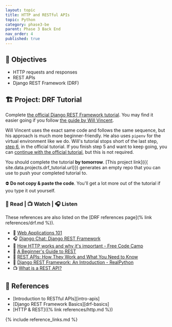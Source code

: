 ```yaml
---
layout: topic
title: HTTP and RESTful APIs
topic: Python
category: phase3-be
parent: Phase 3 Back End
nav_order: 4
published: true
---
```


## 🎯 Objectives

- HTTP requests and responses
- REST APIs
- Django REST Framework (DRF)

## 🏗️ Project: DRF Tutorial

Complete [the official Django REST Framework tutorial](https://www.django-rest-framework.org/tutorial/1-serialization/). You may find it easier going if you follow [the guide by Will Vincent](https://learndjango.com/tutorials/official-django-rest-framework-tutorial-beginners).

Will Vincent uses the exact same code and follows the same sequence, but his approach is much more beginner-friendly. He also uses `pipenv` for the virtual environment like we do. Will's tutorial stops short of the last step, [step 6](https://www.django-rest-framework.org/tutorial/6-viewsets-and-routers/), in the official tutorial. If you finish step 5 and want to keep going, you can [continue with the official tutorial](https://www.django-rest-framework.org/tutorial/6-viewsets-and-routers/), but this is not required.

You should complete the tutorial **by tomorrow**. [This project link]({{ site.data.projects.drf_tutorial.url}}) generates an empty repo that you can use to push your completed tutorial to.

⛔ **Do not copy & paste the code**. You'll get a lot more out of the tutorial if you type it out yourself.

### 📖 Read | 📺 Watch | 🎧 Listen

These references are also listed on the [DRF references page](% link references/drf.md %}).

- 📖 [Web Applications 101](https://www.robinwieruch.de/web-applications/)
- 🎧 [Django Chat: Django REST Framework](https://djangochat.com/episodes/django-rest-framework)
- 📖 [How HTTP works and why it's important - Free Code Camp](https://www.freecodecamp.org/news/how-the-internet-works/)
- 📖 [A Beginner's Guide to REST](https://mlsdev.com/blog/81-a-beginner-s-tutorial-for-understanding-restful-api)
- 📖 [REST APIs: How They Work and What You Need to Know](https://blog.hubspot.com/website/what-is-rest-api)
- 📖 [Django REST Framework: An Introduction - RealPython](https://realpython.com/django-rest-framework-quick-start/)
- 📺 [What is a REST API?](https://www.youtube.com/watch?v=-mN3VyJuCjM)

## 🔖 References

- [Introduction to RESTful APIs][intro-apis]
- [Django REST Framework Basics][drf-basics]
- [HTTP & REST]({% link references/http.md %})

{% include reference_links.md %}
